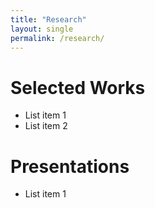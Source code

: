 ```yaml
---
title: "Research"
layout: single
permalink: /research/
---
```


# Selected Works
* List item 1
* List item 2

# Presentations
* List item 1

